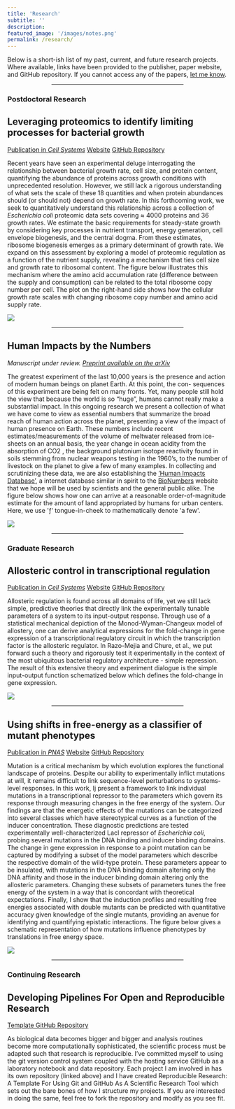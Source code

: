 ```yaml
---
title: 'Research'
subtitle: ''
description: 
featured_image: '/images/notes.png'
permalink: /research/
---
```

Below is a short-ish list of my past, current, and future research projects. Where
available, links have been provided to the publisher, paper website, and GitHub
repository. If you cannot access any of the papers, [let me know](http://mailto:gchure@stanford.edu). 


<hr style="margin-left: auto; margin-right: auto; width: 60%; color: #f2f2f2">


### Postdoctoral Research
## Leveraging proteomics to identify limiting processes for bacterial growth

<a class='button' href='https://www.cell.com/cell-systems/fulltext/S2405-4712(21)00209-X?_returnURL=https%3A%2F%2Flinkinghub.elsevier.com%2Fretrieve%2Fpii%2FS240547122100209X%3Fshowall%3Dtrue'>Publication in <i>Cell Systems</i></a> <a class='button' href='https://www.rpgroup.caltech.edu/growth_limits'>Website</a> <a class='button' href='https://www.github.com/rpgroup-pboc/growth_limits'>GitHub Repository</a><br/>

Recent years have seen an experimental deluge interrogating the relationship
between bacterial growth rate, cell size, and protein content, quantifying
the abundance of proteins across growth conditions with unprecedented
resolution. However, we still lack a rigorous understanding of what sets the
scale of these 18 quantities and when protein abundances should (or should
not) depend on growth rate. In this forthcoming work, we seek to quantitatively understand this relationship across a collection of *Escherichia coli* proteomic data sets covering ≈ 4000 proteins and 36 growth rates. We estimate the basic
requirements for steady-state growth by considering key processes in
nutrient transport, energy generation, cell envelope biogenesis, and the
central dogma. From these estimates, ribosome biogenesis emerges as a
primary determinant of growth rate. We expand on this assessment by
exploring a model of proteomic regulation as a function of the nutrient
supply, revealing a mechanism that ties cell size and growth rate to
ribosomal content. The figure below illustrates this mechanism where the amino 
acid accumulation rate (difference between the supply and consumption) can 
be related to the total ribosome copy number per cell. The plot on the right-hand 
side shows how the cellular growth rate scales with changing ribosome copy number and 
amino acid supply rate.

<img class='thumb' src="{{site.baseurl}}/images/growth_limit_model.png"> 


<hr style="margin-left: auto; margin-right: auto; width: 60%; color: #f2f2f2">

## Human Impacts by the Numbers
*Manuscript under review. [Preprint available on the arXiv](https://arxiv.org/abs/2101.09620)*

The greatest experiment of the last 10,000 years is the presence and action
of modern human beings on planet Earth. At this point, the con- sequences of
this experiment are being felt on many fronts. Yet, many people still hold
the view that because the world is so “huge”, humans cannot really make a
substantial impact. In this ongoing research we present a collection
of what we have come to view as essential numbers that summarize the broad
reach of human action across the planet, presenting a view of the impact of
human presence on Earth. These numbers include recent estimates/measurements
of the volume of meltwater released from ice-sheets on an annual basis, the
year change in ocean acidity from the absorption of CO2 , the background
plutonium isotope reactivity found in soils stemming from nuclear weapons
testing in the 1960’s, to the number of livestock on the planet to give a few
of many examples. In collecting and scrutinizing these data, we are also
establishing the [’Human Impacts Database’](https://anthroponumbers.org), a internet database similar in
spirit to the [BioNumbers](https://bionumbers.hms.harvard.edu) website that we hope will be used by scientists
and the general public alike. The figure below shows how one can arrive at a 
reasonable order-of-magnitude estimate for the amount of land appropriated by 
humans for urban centers. Here, we use 'ƒ' tongue-in-cheek to mathematically 
denote 'a few'.

<img class='thumb' src="{{site.baseurl}}/images/urban_rural_estimate.png"> 

<hr style="margin-left: auto; margin-right: auto; width: 60%; color: #f2f2f2">

### Graduate Research
## Allosteric control in transcriptional regulation
<a class='button' href='https://www.sciencedirect.com/science/article/pii/S2405471218300577'>Publication in <i>Cell Systems</i></a> <a class='button' href='https://www.rpgroup.caltech.edu/mwc_induction'>Website</a> <a class='button' href='https://www.github.com/rpgroup-pboc/mwc_induction'>GitHub Repository</a><br/>

Allosteric regulation is found across all domains of life, yet we still lack
simple, predictive theories that directly link the experimentally tunable
parameters of a system to its input-output response. Through use of a
statistical mechanical depiction of the Monod-Wyman-Changeux model of
allostery, one can derive analytical expressions for the fold-change in gene
expression of a transcriptional regulatory circuit in which the transcription
factor is the allosteric regulator. In Razo-Mejia and Chure, et al., we put
forward such a theory and rigorously test it experimentally in the context of
the most ubiquitous bacterial regulatory architecture - simple repression. The
result of this extensive theory and experiment dialogue is the simple
input-output function schematized below which defines the fold-change in gene
expression.

<img class='thumb' src="{{site.baseurl}}/images/schematized_foldchange.png">


<hr style="margin-left: auto; margin-right: auto; width: 60%; color: #f2f2f2">

## Using shifts in free-energy as a classifier of mutant phenotypes
<a class='button' href='https://www.pnas.org/content/116/37/18275.short'>Publication in <i>PNAS</i></a> <a class='button' href='https://www.rpgroup.caltech.edu/mwc_mutants'>Website</a> <a class='button' href='https://github.com/rpgroup-pboc/mwc_mutants'>GitHub Repository</a><br/>

Mutation is a critical mechanism by which evolution explores the functional
landscape of proteins. Despite our ability to experimentally inflict
mutations at will, it remains difficult to link sequence-level perturbations
to systems-level responses. In this work, Ij present a framework to link
individual mutations in a transcriptional repressor to the parameters which
govern its response through measuring changes in the free energy of the
system. Our findings are that the energetic effects of the mutations can be
categorized into several classes which have stereotypical curves as a
function of the inducer concentration. These diagnostic predictions are
tested experimentally well-characterized LacI repressor of *Escherichia
coli*, probing several mutations in the DNA binding and inducer binding
domains. The change in gene expression in response to a point mutation can be
captured by modifying a subset of the model parameters which describe the
respective domain of the wild-type protein. These parameters appear to be
insulated, with mutations in the DNA binding domain altering only the DNA
affinity and those in the inducer binding domain altering only the allosteric
parameters. Changing these subsets of parameters tunes the free energy of the
system in a way that is concordant with theoretical expectations. Finally, I
show that the induction profiles and resulting free energies associated with
double mutants can be predicted with quantitative accuracy given knowledge of
the single mutants, providing an avenue for identifying and quantifying
epistatic interactions. The figure below gives a schematic representation 
of how mutations influence phenotypes by translations in free energy space.


<img class='thumb' src="{{site.baseurl}}/images/muts.png">

<br/>

<hr style="margin-left: auto; margin-right: auto; width: 60%; color: #f2f2f2">

### Continuing Research
## Developing Pipelines For Open and Reproducible Research
<a class='button' href='https://www.gchure.github.io/reproducible_research'>Template GitHub Repository</a><br/>

As biological data becomes bigger and bigger and analysis routines become
more computationally sophisticated, the scientific process must be adapted
such that research is reproducible. I’ve committed myself to using the git
version control system coupled with the hosting service GitHub as a
laboratory notebook and data repository. Each project I am involved in has
its own repository (linked above) and I have created Reproducible Research: A
Template For Using Git and GitHub As A Scientific Research Tool which sets
out the bare bones of how I structure my projects. If you are interested in
doing the same, feel free to fork the repository and modify as you see fit.

